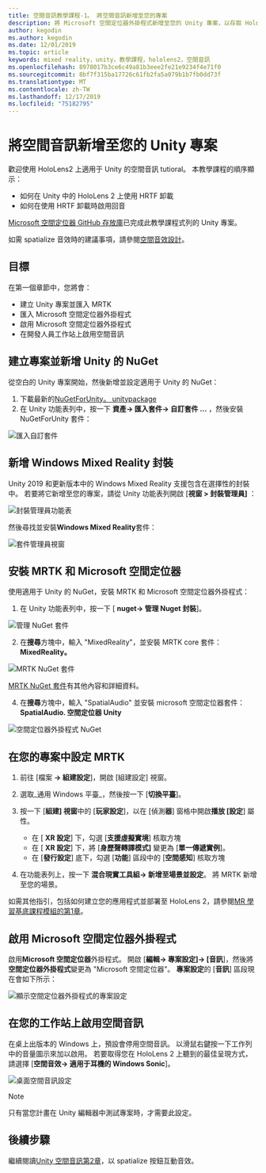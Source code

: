 ```yaml
---
title: 空間音訊教學課程-1。 將空間音訊新增至您的專案
description: 將 Microsoft 空間定位器外掛程式新增至您的 Unity 專案，以存取 HoloLens 2 HRTF 硬體卸載。
author: kegodin
ms.author: kegodin
ms.date: 12/01/2019
ms.topic: article
keywords: mixed reality，unity，教學課程，hololens2，空間音訊
ms.openlocfilehash: 8978017b3ce6c49a81b3eee2fe21e9234f4e71f0
ms.sourcegitcommit: 8bf7f315ba17726c61fb2fa5a079b1b7fb0dd73f
ms.translationtype: MT
ms.contentlocale: zh-TW
ms.lasthandoff: 12/17/2019
ms.locfileid: "75182795"
---
```

# <a name="adding-spatial-audio-to-your-unity-project"></a>將空間音訊新增至您的 Unity 專案

歡迎使用 HoloLens2 上適用于 Unity 的空間音訊 tutioral。 本教學課程的順序顯示：
* 如何在 Unity 中的 HoloLens 2 上使用 HRTF 卸載
* 如何在使用 HRTF 卸載時啟用回音

[Microsoft 空間定位器 GitHub 存放庫](https://github.com/microsoft/spatialaudio-unity)已完成此教學課程式列的 Unity 專案。 

如需 spatialize 音效時的建議事項，請參閱[空間音效設計](https://docs.microsoft.com/windows/mixed-reality/spatial-sound-design)。

## <a name="objectives"></a>目標
在第一個章節中，您將會：
* 建立 Unity 專案並匯入 MRTK
* 匯入 Microsoft 空間定位器外掛程式
* 啟用 Microsoft 空間定位器外掛程式
* 在開發人員工作站上啟用空間音訊

## <a name="create-a-project-and-add-nuget-for-unity"></a>建立專案並新增 Unity 的 NuGet
從空白的 Unity 專案開始，然後新增並設定適用于 Unity 的 NuGet：
1. 下載最新的[NuGetForUnity。 unitypackage](https://github.com/GlitchEnzo/NuGetForUnity/releases/latest)
2. 在 Unity 功能表列中，按一下 **資產-> 匯入套件-> 自訂套件 ...** ，然後安裝 NuGetForUnity 套件：

![匯入自訂套件](images/spatial-audio/import-custom-package.png)

## <a name="add-the-windows-mixed-reality-package"></a>新增 Windows Mixed Reality 封裝
Unity 2019 和更新版本中的 Windows Mixed Reality 支援包含在選擇性的封裝中。 若要將它新增至您的專案，請從 Unity 功能表列開啟 [**視窗 > 封裝管理員]** ：

![封裝管理員功能表](images/spatial-audio/package-manager-menu.png)

然後尋找並安裝**Windows Mixed Reality**套件：

![套件管理員視窗](images/spatial-audio/package-manager-window.png)

## <a name="install-mrtk-and-microsoft-spatializer"></a>安裝 MRTK 和 Microsoft 空間定位器
使用適用于 Unity 的 NuGet，安裝 MRTK 和 Microsoft 空間定位器外掛程式：
1. 在 Unity 功能表列中，按一下 [ **nuget-> 管理 Nuget 封裝**]。

![管理 NuGet 套件](images/spatial-audio/manage-nuget-packages.png)

2. 在**搜尋**方塊中，輸入 "MixedReality"，並安裝 MRTK core 套件： **MixedReality。**

![MRTK NuGet 套件](images/spatial-audio/mrtk-nuget-package.png)

[MRTK NuGet 套件](https://microsoft.github.io/MixedRealityToolkit-Unity/Documentation/MRTKNuGetPackage.html)有其他內容和詳細資料。

4. 在**搜尋**方塊中，輸入 "SpatialAudio" 並安裝 microsoft 空間定位器套件： **SpatialAudio. 空間定位器 Unity**

![空間定位器外掛程式 NuGet](images/spatial-audio/spatializer-plugin-nuget.png)

## <a name="set-up-mrtk-in-your-project"></a>在您的專案中設定 MRTK

1. 前往 [檔案 **-> 組建設定**]，開啟 [組建設定] 視窗。

2. 選取_通用 Windows 平臺_，然後按一下 [**切換平臺**]。

3. 按一下 [**組建] 視窗**中的 [**玩家設定**]，以在 [偵測**器**] 窗格中開啟**播放 [設定**] 屬性。
    * 在 [ **XR 設定**] 下，勾選 [**支援虛擬實境**] 核取方塊
    * 在 [ **XR 設定**] 下，將 [**身歷聲轉譯模式]** 變更為 [**單一傳遞實例**]。
    * 在 [**發行設定**] 底下，勾選 [**功能**] 區段中的 [**空間感知**] 核取方塊

4. 在功能表列上，按一下 **混合現實工具組-> 新增至場景並設定**。 將 MRTK 新增至您的場景。

如需其他指引，包括如何建立您的應用程式並部署至 HoloLens 2，請參閱[MR 學習基底課程模組的第1章](mrlearning-base-ch1.md)。

## <a name="enable-the-microsoft-spatializer-plugin"></a>啟用 Microsoft 空間定位器外掛程式
啟用**Microsoft 空間定位器**外掛程式。 開啟 [**編輯-> 專案設定]-> [音訊**]，然後將**空間定位器外掛程式**變更為 "Microsoft 空間定位器"。 **專案設定**的 [**音訊**] 區段現在會如下所示：

![顯示空間定位器外掛程式的專案設定](images/spatial-audio/project-settings.png)

## <a name="enable-spatial-audio-on-your-workstation"></a>在您的工作站上啟用空間音訊
在桌上出版本的 Windows 上，預設會停用空間音訊。 以滑鼠右鍵按一下工作列中的音量圖示來加以啟用。 若要取得您在 HoloLens 2 上聽到的最佳呈現方式，請選擇 [**空間音效-> 適用于耳機的 Windows Sonic**]。

![桌面空間音訊設定](images/spatial-audio/desktop-audio-settings.png)

> [!NOTE]
> 只有當您計畫在 Unity 編輯器中測試專案時，才需要此設定。

## <a name="next-steps"></a>後續步驟
繼續閱讀[Unity 空間音訊第2章](unity-spatial-audio-ch2.md)，以 spatialize 按鈕互動音效。

